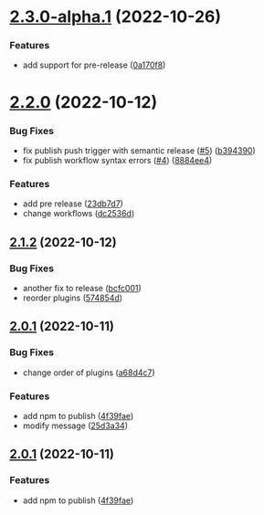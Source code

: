 # [2.3.0-alpha.1](https://github.com/eran-frontegg/semver-test/compare/2.2.0...2.3.0-alpha.1) (2022-10-26)


### Features

* add support for pre-release ([0a170f8](https://github.com/eran-frontegg/semver-test/commit/0a170f84cb4cb6f6724d6919dd512ee5cb87a0bf))

# [2.2.0](https://github.com/eran-frontegg/semver-test/compare/2.1.2...2.2.0) (2022-10-12)


### Bug Fixes

* fix publish push trigger with semantic release ([#5](https://github.com/eran-frontegg/semver-test/issues/5)) ([b394390](https://github.com/eran-frontegg/semver-test/commit/b39439047ef78d0b22fe134257dec2db6c23a98b))
* fix publish workflow syntax errors ([#4](https://github.com/eran-frontegg/semver-test/issues/4)) ([8884ee4](https://github.com/eran-frontegg/semver-test/commit/8884ee4e7dd478ffcc5f74fe9e63f05c79f41f25))


### Features

* add pre release ([23db7d7](https://github.com/eran-frontegg/semver-test/commit/23db7d7a40e2176c01f744ea89ab41973bbbbe5f))
* change workflows ([dc2536d](https://github.com/eran-frontegg/semver-test/commit/dc2536dc7737bbe7d17269bc507537933893a088))

## [2.1.2](https://github.com/eran-frontegg/semver-test/compare/2.1.1...2.1.2) (2022-10-12)


### Bug Fixes

* another fix to release ([bcfc001](https://github.com/eran-frontegg/semver-test/commit/bcfc0015a160097226fcbe6221e1fb0bb79d3ed1))
* reorder plugins ([574854d](https://github.com/eran-frontegg/semver-test/commit/574854d86fae76d90e125a52e0e17b43b04a69d1))

## [2.0.1](https://github.com/eran-frontegg/semver-test/compare/2.0.0...2.0.1) (2022-10-11)


### Bug Fixes

* change order of plugins ([a68d4c7](https://github.com/eran-frontegg/semver-test/commit/a68d4c782c5d0ca624f3a56e1704acd5081bd781))


### Features

* add npm to publish ([4f39fae](https://github.com/eran-frontegg/semver-test/commit/4f39faeae02841fe79325d9a68b1af558d899b71))
* modify message ([25d3a34](https://github.com/eran-frontegg/semver-test/commit/25d3a343606b98b4fd35b5733a2f3b223594ec02))

## [2.0.1](https://github.com/eran-frontegg/semver-test/compare/2.0.0...2.0.1) (2022-10-11)


### Features

* add npm to publish ([4f39fae](https://github.com/eran-frontegg/semver-test/commit/4f39faeae02841fe79325d9a68b1af558d899b71))
